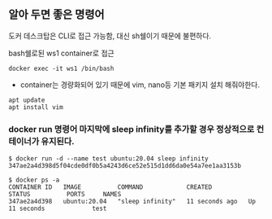## 알아 두면 좋은 명령어

도커 데스크탑은 CLI로 접근 가능함, 대신 sh쉘이기 때문에 불편하다. 


bash쉘로된 ws1 container로 접근



```
docker exec -it ws1 /bin/bash
```

- container는 경량화되어 있기 때문에 vim, nano등 기본 패키지 설치 해줘야한다.

```
apt update
apt install vim
```

### docker run 명령어 마지막에 sleep infinity를 추가할 경우 정상적으로 컨테이너가 유지된다.

```
$ docker run -d --name test ubuntu:20.04 sleep infinity
347ae2a4d398d5f04cde0df0b5a4243d6ce52e515d1dd6da0e54a7ee1aa3153b

$ docker ps -a
CONTAINER ID   IMAGE          COMMAND            CREATED          STATUS          PORTS     NAMES
347ae2a4d398   ubuntu:20.04   "sleep infinity"   11 seconds ago   Up 11 seconds             test
```
